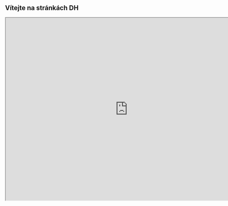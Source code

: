 ## Vítejte na stránkách DH  
<iframe src="https://uploads.knightlab.com/storymapjs/ad3b110f03b95a0af94e330b452bdcf9/druha-krizova-vyprava/index.html" width=800 height=600></iframe>
